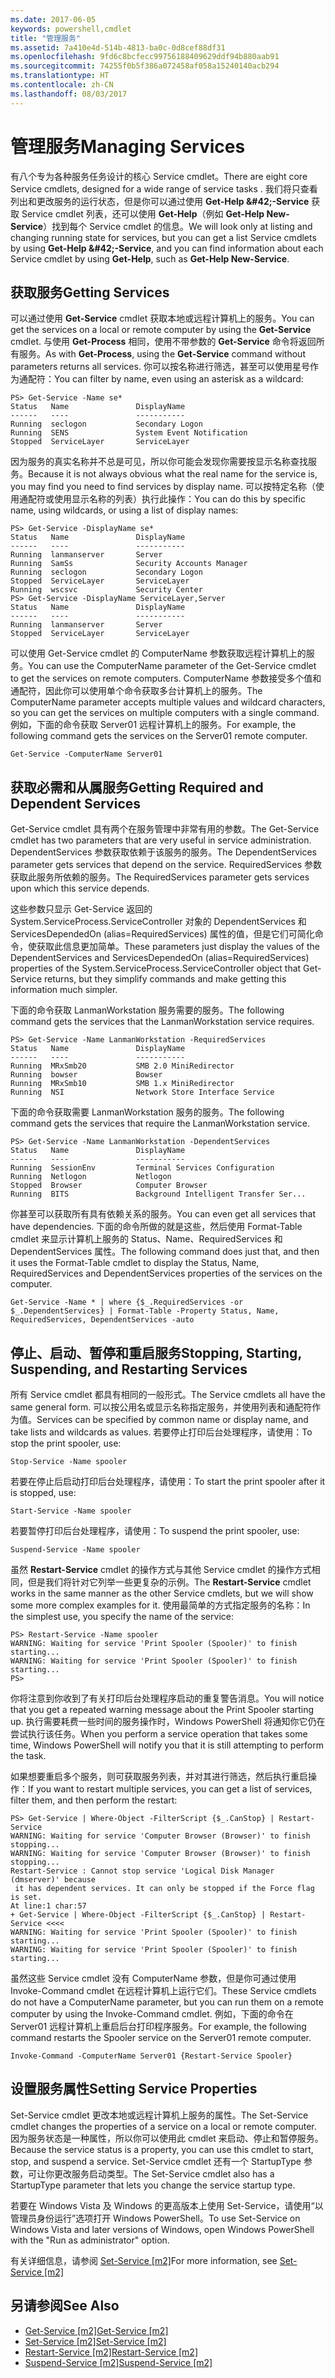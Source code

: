 ```yaml
---
ms.date: 2017-06-05
keywords: powershell,cmdlet
title: "管理服务"
ms.assetid: 7a410e4d-514b-4813-ba0c-0d8cef88df31
ms.openlocfilehash: 9fd6c8bcfecc99756188409629ddf94b880aab91
ms.sourcegitcommit: 74255f0b5f386a072458af058a15240140acb294
ms.translationtype: HT
ms.contentlocale: zh-CN
ms.lasthandoff: 08/03/2017
---
```

# <a name="managing-services"></a><span data-ttu-id="86268-103">管理服务</span><span class="sxs-lookup"><span data-stu-id="86268-103">Managing Services</span></span>
<span data-ttu-id="86268-104">有八个专为各种服务任务设计的核心 Service cmdlet。</span><span class="sxs-lookup"><span data-stu-id="86268-104">There are eight core Service cmdlets, designed for a wide range of service tasks .</span></span> <span data-ttu-id="86268-105">我们将只查看列出和更改服务的运行状态，但是你可以通过使用 **Get-Help \&#42;-Service** 获取 Service cmdlet 列表，还可以使用 **Get-Help<Cmdlet-Name>**（例如 **Get-Help New-Service**）找到每个 Service cmdlet 的信息。</span><span class="sxs-lookup"><span data-stu-id="86268-105">We will look only at listing and changing running state for services, but you can get a list Service cmdlets by using **Get-Help \&#42;-Service**, and you can find information about each Service cmdlet by using **Get-Help<Cmdlet-Name>**, such as **Get-Help New-Service**.</span></span>

## <a name="getting-services"></a><span data-ttu-id="86268-106">获取服务</span><span class="sxs-lookup"><span data-stu-id="86268-106">Getting Services</span></span>
<span data-ttu-id="86268-107">可以通过使用 **Get-Service** cmdlet 获取本地或远程计算机上的服务。</span><span class="sxs-lookup"><span data-stu-id="86268-107">You can get the services on a local or remote computer by using the **Get-Service** cmdlet.</span></span> <span data-ttu-id="86268-108">与使用 **Get-Process** 相同，使用不带参数的 **Get-Service** 命令将返回所有服务。</span><span class="sxs-lookup"><span data-stu-id="86268-108">As with **Get-Process**, using the **Get-Service** command without parameters returns all services.</span></span> <span data-ttu-id="86268-109">你可以按名称进行筛选，甚至可以使用星号作为通配符：</span><span class="sxs-lookup"><span data-stu-id="86268-109">You can filter by name, even using an asterisk as a wildcard:</span></span>

```
PS> Get-Service -Name se*
Status   Name               DisplayName
------   ----               -----------
Running  seclogon           Secondary Logon
Running  SENS               System Event Notification
Stopped  ServiceLayer       ServiceLayer
```

<span data-ttu-id="86268-110">因为服务的真实名称并不总是可见，所以你可能会发现你需要按显示名称查找服务。</span><span class="sxs-lookup"><span data-stu-id="86268-110">Because it is not always obvious what the real name for the service is, you may find you need to find services by display name.</span></span> <span data-ttu-id="86268-111">可以按特定名称（使用通配符或使用显示名称的列表）执行此操作：</span><span class="sxs-lookup"><span data-stu-id="86268-111">You can do this by specific name, using wildcards, or using a list of display names:</span></span>

```
PS> Get-Service -DisplayName se*
Status   Name               DisplayName
------   ----               -----------
Running  lanmanserver       Server
Running  SamSs              Security Accounts Manager
Running  seclogon           Secondary Logon
Stopped  ServiceLayer       ServiceLayer
Running  wscsvc             Security Center
PS> Get-Service -DisplayName ServiceLayer,Server
Status   Name               DisplayName
------   ----               -----------
Running  lanmanserver       Server
Stopped  ServiceLayer       ServiceLayer
```

<span data-ttu-id="86268-112">可以使用 Get-Service cmdlet 的 ComputerName 参数获取远程计算机上的服务。</span><span class="sxs-lookup"><span data-stu-id="86268-112">You can use the ComputerName parameter of the Get-Service cmdlet to get the services on remote computers.</span></span> <span data-ttu-id="86268-113">ComputerName 参数接受多个值和通配符，因此你可以使用单个命令获取多台计算机上的服务。</span><span class="sxs-lookup"><span data-stu-id="86268-113">The ComputerName parameter accepts multiple values and wildcard characters, so you can get the services on multiple computers with a single command.</span></span> <span data-ttu-id="86268-114">例如，下面的命令获取 Server01 远程计算机上的服务。</span><span class="sxs-lookup"><span data-stu-id="86268-114">For example, the following command gets the services on the Server01 remote computer.</span></span>

```
Get-Service -ComputerName Server01
```

## <a name="getting-required-and-dependent-services"></a><span data-ttu-id="86268-115">获取必需和从属服务</span><span class="sxs-lookup"><span data-stu-id="86268-115">Getting Required and Dependent Services</span></span>
<span data-ttu-id="86268-116">Get-Service cmdlet 具有两个在服务管理中非常有用的参数。</span><span class="sxs-lookup"><span data-stu-id="86268-116">The Get-Service cmdlet has two parameters that are very useful in service administration.</span></span> <span data-ttu-id="86268-117">DependentServices 参数获取依赖于该服务的服务。</span><span class="sxs-lookup"><span data-stu-id="86268-117">The DependentServices parameter gets services that depend on the service.</span></span> <span data-ttu-id="86268-118">RequiredServices 参数获取此服务所依赖的服务。</span><span class="sxs-lookup"><span data-stu-id="86268-118">The RequiredServices parameter gets services upon which this service depends.</span></span>

<span data-ttu-id="86268-119">这些参数只显示 Get-Service 返回的 System.ServiceProcess.ServiceController 对象的 DependentServices 和 ServicesDependedOn (alias=RequiredServices) 属性的值，但是它们可简化命令，使获取此信息更加简单。</span><span class="sxs-lookup"><span data-stu-id="86268-119">These parameters just display the values of the DependentServices and ServicesDependedOn (alias=RequiredServices) properties of the System.ServiceProcess.ServiceController object that Get-Service returns, but they simplify commands and make getting this information much simpler.</span></span>

<span data-ttu-id="86268-120">下面的命令获取 LanmanWorkstation 服务需要的服务。</span><span class="sxs-lookup"><span data-stu-id="86268-120">The following command gets the services that the LanmanWorkstation service requires.</span></span>

```
PS> Get-Service -Name LanmanWorkstation -RequiredServices
Status   Name               DisplayName
------   ----               -----------
Running  MRxSmb20           SMB 2.0 MiniRedirector
Running  bowser             Bowser
Running  MRxSmb10           SMB 1.x MiniRedirector
Running  NSI                Network Store Interface Service
```

<span data-ttu-id="86268-121">下面的命令获取需要 LanmanWorkstation 服务的服务。</span><span class="sxs-lookup"><span data-stu-id="86268-121">The following command gets the services that require the LanmanWorkstation service.</span></span>

```
PS> Get-Service -Name LanmanWorkstation -DependentServices
Status   Name               DisplayName
------   ----               -----------
Running  SessionEnv         Terminal Services Configuration
Running  Netlogon           Netlogon
Stopped  Browser            Computer Browser
Running  BITS               Background Intelligent Transfer Ser...
```

<span data-ttu-id="86268-122">你甚至可以获取所有具有依赖关系的服务。</span><span class="sxs-lookup"><span data-stu-id="86268-122">You can even get all services that have dependencies.</span></span> <span data-ttu-id="86268-123">下面的命令所做的就是这些，然后使用 Format-Table cmdlet 来显示计算机上服务的 Status、Name、RequiredServices 和 DependentServices 属性。</span><span class="sxs-lookup"><span data-stu-id="86268-123">The following command does just that, and then it uses the Format-Table cmdlet to display the Status, Name, RequiredServices and DependentServices properties of the services on the computer.</span></span>

```
Get-Service -Name * | where {$_.RequiredServices -or $_.DependentServices} | Format-Table -Property Status, Name, RequiredServices, DependentServices -auto
```

## <a name="stopping-starting-suspending-and-restarting-services"></a><span data-ttu-id="86268-124">停止、启动、暂停和重启服务</span><span class="sxs-lookup"><span data-stu-id="86268-124">Stopping, Starting, Suspending, and Restarting Services</span></span>
<span data-ttu-id="86268-125">所有 Service cmdlet 都具有相同的一般形式。</span><span class="sxs-lookup"><span data-stu-id="86268-125">The Service cmdlets all have the same general form.</span></span> <span data-ttu-id="86268-126">可以按公用名或显示名称指定服务，并使用列表和通配符作为值。</span><span class="sxs-lookup"><span data-stu-id="86268-126">Services can be specified by common name or display name, and take lists and wildcards as values.</span></span> <span data-ttu-id="86268-127">若要停止打印后台处理程序，请使用：</span><span class="sxs-lookup"><span data-stu-id="86268-127">To stop the print spooler, use:</span></span>

```
Stop-Service -Name spooler
```

<span data-ttu-id="86268-128">若要在停止后启动打印后台处理程序，请使用：</span><span class="sxs-lookup"><span data-stu-id="86268-128">To start the print spooler after it is stopped, use:</span></span>

```
Start-Service -Name spooler
```

<span data-ttu-id="86268-129">若要暂停打印后台处理程序，请使用：</span><span class="sxs-lookup"><span data-stu-id="86268-129">To suspend the print spooler, use:</span></span>

```
Suspend-Service -Name spooler
```

<span data-ttu-id="86268-130">虽然 **Restart-Service** cmdlet 的操作方式与其他 Service cmdlet 的操作方式相同，但是我们将针对它列举一些更复杂的示例。</span><span class="sxs-lookup"><span data-stu-id="86268-130">The **Restart-Service** cmdlet works in the same manner as the other Service cmdlets, but we will show some more complex examples for it.</span></span> <span data-ttu-id="86268-131">使用最简单的方式指定服务的名称：</span><span class="sxs-lookup"><span data-stu-id="86268-131">In the simplest use, you specify the name of the service:</span></span>

```
PS> Restart-Service -Name spooler
WARNING: Waiting for service 'Print Spooler (Spooler)' to finish starting...
WARNING: Waiting for service 'Print Spooler (Spooler)' to finish starting...
PS>
```

<span data-ttu-id="86268-132">你将注意到你收到了有关打印后台处理程序启动的重复警告消息。</span><span class="sxs-lookup"><span data-stu-id="86268-132">You will notice that you get a repeated warning message about the Print Spooler starting up.</span></span> <span data-ttu-id="86268-133">执行需要耗费一些时间的服务操作时，Windows PowerShell 将通知你它仍在尝试执行该任务。</span><span class="sxs-lookup"><span data-stu-id="86268-133">When you perform a service operation that takes some time, Windows PowerShell will notify you that it is still attempting to perform the task.</span></span>

<span data-ttu-id="86268-134">如果想要重启多个服务，则可获取服务列表，并对其进行筛选，然后执行重启操作：</span><span class="sxs-lookup"><span data-stu-id="86268-134">If you want to restart multiple services, you can get a list of services, filter them, and then perform the restart:</span></span>

```
PS> Get-Service | Where-Object -FilterScript {$_.CanStop} | Restart-Service
WARNING: Waiting for service 'Computer Browser (Browser)' to finish stopping...
WARNING: Waiting for service 'Computer Browser (Browser)' to finish stopping...
Restart-Service : Cannot stop service 'Logical Disk Manager (dmserver)' because
 it has dependent services. It can only be stopped if the Force flag is set.
At line:1 char:57
+ Get-Service | Where-Object -FilterScript {$_.CanStop} | Restart-Service <<<<
WARNING: Waiting for service 'Print Spooler (Spooler)' to finish starting...
WARNING: Waiting for service 'Print Spooler (Spooler)' to finish starting...
```

<span data-ttu-id="86268-135">虽然这些 Service cmdlet 没有 ComputerName 参数，但是你可通过使用 Invoke-Command cmdlet 在远程计算机上运行它们。</span><span class="sxs-lookup"><span data-stu-id="86268-135">These Service cmdlets do not have a ComputerName parameter, but you can run them on a remote computer by using the Invoke-Command cmdlet.</span></span> <span data-ttu-id="86268-136">例如，下面的命令在 Server01 远程计算机上重启后台打印程序服务。</span><span class="sxs-lookup"><span data-stu-id="86268-136">For example, the following command restarts the Spooler service on the Server01 remote computer.</span></span>

```
Invoke-Command -ComputerName Server01 {Restart-Service Spooler}
```

## <a name="setting-service-properties"></a><span data-ttu-id="86268-137">设置服务属性</span><span class="sxs-lookup"><span data-stu-id="86268-137">Setting Service Properties</span></span>
<span data-ttu-id="86268-138">Set-Service cmdlet 更改本地或远程计算机上服务的属性。</span><span class="sxs-lookup"><span data-stu-id="86268-138">The Set-Service cmdlet changes the properties of a service on a local or remote computer.</span></span> <span data-ttu-id="86268-139">因为服务状态是一种属性，所以你可以使用此 cmdlet 来启动、停止和暂停服务。</span><span class="sxs-lookup"><span data-stu-id="86268-139">Because the service status is a property, you can use this cmdlet to start, stop, and suspend a service.</span></span> <span data-ttu-id="86268-140">Set-Service cmdlet 还有一个 StartupType 参数，可让你更改服务启动类型。</span><span class="sxs-lookup"><span data-stu-id="86268-140">The Set-Service cmdlet also has a StartupType parameter that lets you change the service startup type.</span></span>

<span data-ttu-id="86268-141">若要在 Windows Vista 及 Windows 的更高版本上使用 Set-Service，请使用“以管理员身份运行”选项打开 Windows PowerShell。</span><span class="sxs-lookup"><span data-stu-id="86268-141">To use Set-Service on Windows Vista and later versions of Windows, open Windows PowerShell with the "Run as administrator" option.</span></span>

<span data-ttu-id="86268-142">有关详细信息，请参阅 [Set-Service [m2]](https://technet.microsoft.com/en-us/library/b71e29ed-372b-4e32-a4b7-5eb6216e56c3)</span><span class="sxs-lookup"><span data-stu-id="86268-142">For more information, see [Set-Service [m2]](https://technet.microsoft.com/en-us/library/b71e29ed-372b-4e32-a4b7-5eb6216e56c3)</span></span>

## <a name="see-also"></a><span data-ttu-id="86268-143">另请参阅</span><span class="sxs-lookup"><span data-stu-id="86268-143">See Also</span></span>
- <span data-ttu-id="86268-144">[Get-Service [m2]](https://technet.microsoft.com/en-us/library/0a09cb22-0a1c-4a79-9851-4e53075f9cf6)</span><span class="sxs-lookup"><span data-stu-id="86268-144">[Get-Service [m2]](https://technet.microsoft.com/en-us/library/0a09cb22-0a1c-4a79-9851-4e53075f9cf6)</span></span>
- <span data-ttu-id="86268-145">[Set-Service [m2]](https://technet.microsoft.com/en-us/library/b71e29ed-372b-4e32-a4b7-5eb6216e56c3)</span><span class="sxs-lookup"><span data-stu-id="86268-145">[Set-Service [m2]](https://technet.microsoft.com/en-us/library/b71e29ed-372b-4e32-a4b7-5eb6216e56c3)</span></span>
- <span data-ttu-id="86268-146">[Restart-Service [m2]](https://technet.microsoft.com/en-us/library/45acf50d-2277-4523-baf7-ce7ced977d0f)</span><span class="sxs-lookup"><span data-stu-id="86268-146">[Restart-Service [m2]](https://technet.microsoft.com/en-us/library/45acf50d-2277-4523-baf7-ce7ced977d0f)</span></span>
- <span data-ttu-id="86268-147">[Suspend-Service [m2]](https://technet.microsoft.com/en-us/library/c8492b87-0e21-4faf-8054-3c83c2ec2826)</span><span class="sxs-lookup"><span data-stu-id="86268-147">[Suspend-Service [m2]](https://technet.microsoft.com/en-us/library/c8492b87-0e21-4faf-8054-3c83c2ec2826)</span></span>

